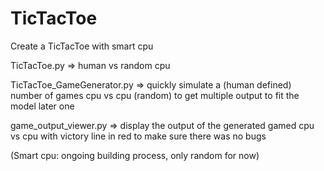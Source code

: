 # TicTacToe
Create a TicTacToe with smart cpu

TicTacToe.py => human vs random cpu

TicTacToe_GameGenerator.py => quickly simulate a (human defined) number of games cpu vs cpu (random) to get multiple output to fit the model later one

game_output_viewer.py => display the output of the generated gamed cpu vs cpu with victory line in red to make sure there was no bugs

(Smart cpu: ongoing building process, only random for now)
